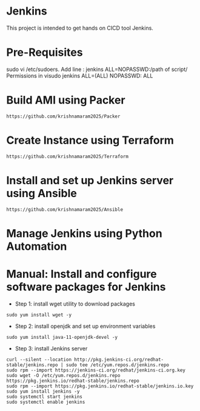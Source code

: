 # Jenkins
This project is intended to get hands on CICD tool Jenkins.

# Pre-Requisites
sudo vi /etc/sudoers. Add line : jenkins ALL=NOPASSWD:/path of script/
Permissions in visudo jenkins ALL=(ALL) NOPASSWD: ALL

# Build AMI using Packer
```
https://github.com/krishnamaram2025/Packer
```
# Create Instance using Terraform
```
https://github.com/krishnamaram2025/Terraform
```
# Install and set up Jenkins server using Ansible
```
https://github.com/krishnamaram2025/Ansible
```
# Manage Jenkins using Python Automation

# Manual: Install and configure software packages for Jenkins
* Step 1: install wget utility to download packages
```
sudo yum install wget -y
```
* Step 2: install openjdk and set up environment variables 
```
sudo yum install java-11-openjdk-devel -y
```
* Step 3: install Jenkins server 
```
curl --silent --location http://pkg.jenkins-ci.org/redhat-stable/jenkins.repo | sudo tee /etc/yum.repos.d/jenkins.repo 
sudo rpm --import https://jenkins-ci.org/redhat/jenkins-ci.org.key 
sudo wget -O /etc/yum.repos.d/jenkins.repo https://pkg.jenkins.io/redhat-stable/jenkins.repo 
sudo rpm --import https://pkg.jenkins.io/redhat-stable/jenkins.io.key 
sudo yum install jenkins -y
sudo systemctl start jenkins 
sudo systemctl enable jenkins
```

